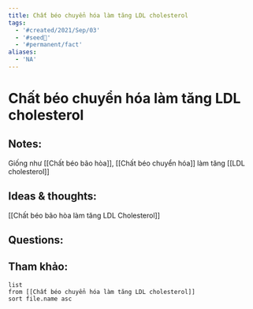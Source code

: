 ```yaml
---
title: Chất béo chuyển hóa làm tăng LDL cholesterol
tags:
  - '#created/2021/Sep/03'
  - '#seed🥜'
  - '#permanent/fact'
aliases:
  - 'NA'
---
```

# Chất béo chuyển hóa làm tăng LDL cholesterol

## Notes:
Giống như [[Chất béo bão hòa]], [[Chất béo chuyển hóa]] làm tăng [[LDL cholesterol]]

## Ideas & thoughts:
[[Chất béo bão hòa làm tăng LDL Cholesterol]]

## Questions:


## Tham khảo:
```dataview
list
from [[Chất béo chuyển hóa làm tăng LDL cholesterol]]
sort file.name asc
```